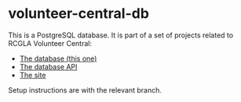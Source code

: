 # volunteer-central-db

This is a PostgreSQL database. It is part of a set of projects related to RCGLA Volunteer Central:

* [The database (this one)](https://github.com/rcgla/volunteer-central-db)
* [The database API](https://github.com/rcgla/volunteer-central-db-api)
* [The site](https://github.com/rcgla/volunteer-central-site)

Setup instructions are with the relevant branch.
